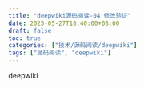 ```yaml
---
title: "deepwiki源码阅读-04 修改验证"
date: 2025-05-27T18:40:00+08:00
draft: false
toc: true
categories: ["技术/源码阅读/deepwiki"]
tags: ["源码阅读", "deepwiki"]
---
```



deepwiki